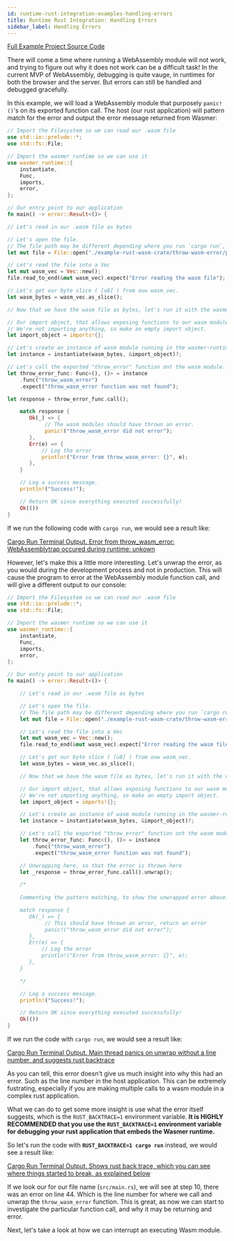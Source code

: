 ```yaml
---
id: runtime-rust-integration-examples-handling-errors
title: Runtime Rust Integration: Handling Errors
sidebar_label: Handling Errors
---
```


[Full Example Project Source Code](https://github.com/wasmerio/docs.wasmer.io/tree/master/docs/runtime/rust-integration/examples/handling-errors)

There will come a time where running a WebAssembly module will not work, and trying to figure out why it does not work can be a difficult task! In the current MVP of WebAssembly, debugging is quite vauge, in runtimes for both the browser and the server. But errors can still be handled and debugged gracefully.

In this example, we will load a WebAssembly module that purposely `panic!()`'s on its exported function call. The host (our rust application) will pattern match for the error and output the error message returned from Wasmer:

```rust
// Import the Filesystem so we can read our .wasm file
use std::io::prelude::*;
use std::fs::File;

// Import the wasmer runtime so we can use it
use wasmer_runtime::{
    instantiate,
    Func,
    imports,
    error,
};

// Our entry point to our application
fn main() -> error::Result<()> {

// Let's read in our .wasm file as bytes

// Let's open the file. 
// The file path may be different depending where you run `cargo run`, and where you place the file.
let mut file = File::open("./example-rust-wasm-crate/throw-wasm-error/pkg/throw_wasm_error_bg.wasm").expect("Incorrect file path to wasm module.");

// Let's read the file into a Vec
let mut wasm_vec = Vec::new();
file.read_to_end(&mut wasm_vec).expect("Error reading the wasm file");

// Let's get our byte slice ( [u8] ) from ouw wasm_vec.
let wasm_bytes = wasm_vec.as_slice();

// Now that we have the wasm file as bytes, let's run it with the wasmer runtime

// Our import object, that allows exposing functions to our wasm module.
// We're not importing anything, so make an empty import object.
let import_object = imports!{};

// Let's create an instance of wasm module running in the wasmer-runtime
let instance = instantiate(wasm_bytes, &import_object)?;

// Let's call the exported "throw_error" function ont the wasm module.
let throw_error_func: Func<(), ()> = instance
    .func("throw_wasm_error")
    .expect("throw_wasm_error function was not found");

let response = throw_error_func.call();

    match response {
       Ok(_) => {
            // The wasm modules should have thrown an error.
            panic!("throw_wasm_error did not error");
       },
       Err(e) => {
           // Log the error
           println!("Error from throw_wasm_error: {}", e);
       },
    }

    // Log a success message.
    println!("Success!");

    // Return OK since everything executed successfully!
    Ok(())
}
```

If we run the following code with `cargo run`, we would see a result like:

[Cargo Run Terminal Output. Error from throw_wasm_error: WebAssemblytrap occured during runtime: unkown](/img/docs/rust-handling-errors-1.png)

However, let's make this a little more interesting. Let's unwrap the error, as you would during the development process and not in production. This will cause the program to error at the WebAssembly module function call, and will give a different output to our console:

```rust
// Import the Filesystem so we can read our .wasm file
use std::io::prelude::*;
use std::fs::File;

// Import the wasmer runtime so we can use it
use wasmer_runtime::{
    instantiate,
    Func,
    imports,
    error,
};

// Our entry point to our application
fn main() -> error::Result<()> {

    // Let's read in our .wasm file as bytes

    // Let's open the file. 
    // The file path may be different depending where you run `cargo run`, and where you place the file.
    let mut file = File::open("./example-rust-wasm-crate/throw-wasm-error/pkg/throw_wasm_error_bg.wasm").expect("Incorrect file path to wasm module.");

    // Let's read the file into a Vec
    let mut wasm_vec = Vec::new();
    file.read_to_end(&mut wasm_vec).expect("Error reading the wasm file");

    // Let's get our byte slice ( [u8] ) from ouw wasm_vec.
    let wasm_bytes = wasm_vec.as_slice();

    // Now that we have the wasm file as bytes, let's run it with the wasmer runtime

    // Our import object, that allows exposing functions to our wasm module.
    // We're not importing anything, so make an empty import object.
    let import_object = imports!{};

    // Let's create an instance of wasm module running in the wasmer-runtime
    let instance = instantiate(wasm_bytes, &import_object)?;

    // Let's call the exported "throw_error" function ont the wasm module.
    let throw_error_func: Func<(), ()> = instance
        .func("throw_wasm_error")
        .expect("throw_wasm_error function was not found");

    // Unwrapping here, so that the error is thrown here
    let _response = throw_error_func.call().unwrap();

    /*
    
    Commenting the pattern matching, to show the unwrapped error above. 

    match response {
       Ok(_) => {
            // This should have thrown an error, return an error
            panic!("throw_wasm_error did not error");
       },
       Err(e) => {
           // Log the error
           println!("Error from throw_wasm_error: {}", e);
       },
    }

    */

    // Log a success message.
    println!("Success!");

    // Return OK since everything executed successfully!
    Ok(())
}
```

If we run the code with `cargo run`, we would see a result like:

[Cargo Run Terminal Output. Main thread panics on unwrap without a line number, and suggests rust backtrace](/img/docs/rust-handling-errors-2.png)


As you can tell, this error doesn't give us much insight into why this had an error. Such as the line number in the host application. This can be extremely fustrating, especially if you are making multiple calls to a wasm module in a complex rust application. 

What we can do to get some more insight is use what the error itself suggests, which is the `RUST_BACKTRACE=1` environment variable.  **It is HIGHLY RECOMMENDED that you use the `RUST_BACKTRACE=1` environment variable for debugging your rust application that embeds the Wasmer runtime.**

So let's run the code with **`RUST_BACKTRACE=1 cargo run`** instead, we would see a result like:

[Cargo Run Terminal Output. Shows rust back trace, which you can see where things started to break, as explained below](/img/docs/rust-handling-errors-3.png)

If we look our for our file name (`src/main.rs`), we will see at step 10, there was an error on line 44. Which is the line number for where we call and unwrap the `throw_wasm_error` function. This is great, as now we can start to investigate the particular function call, and why it may be returning and error.

Next, let's take a look at how we can interrupt an executing Wasm module.
